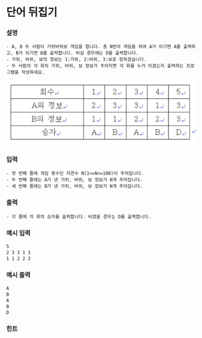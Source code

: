# 단어 뒤집기

### **설명**
    - A, B 두 사람이 가위바위보 게임을 합니다. 총 N번의 게임을 하여 A가 이기면 A를 출력하고, B가 이기면 B를 출력합니다. 비길 경우에는 D를 출력합니다.
    - 가위, 바위, 보의 정보는 1:가위, 2:바위, 3:보로 정하겠습니다.
    - 두 사람의 각 회의 가위, 바위, 보 정보가 주어지면 각 회를 누가 이겼는지 출력하는 프로그램을 작성하세요.
![img.png](img.png)
    
### **입력**
    - 첫 번째 줄에 게임 횟수인 자연수 N(1<=N<=100)이 주어집니다.
    - 두 번째 줄에는 A가 낸 가위, 바위, 보 정보가 N개 주어집니다.
    - 세 번째 줄에는 B가 낸 가위, 바위, 보 정보가 N개 주어집니다.

### **출력**
    - 각 줄에 각 회의 승자를 출력합니다. 비겼을 경우는 D를 출력합니다.


### 예시 입력
    5
    2 3 3 1 3
    1 1 2 2 3

### 예시 출력
    A
    B
    A
    B
    D

### 힌트

